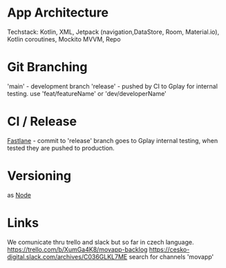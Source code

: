 # App Architecture
 Techstack: Kotlin, XML, Jetpack (navigation,DataStore, Room, Material.io), Kotlin coroutines, Mockito
 MVVM, Repo

# Git Branching
'main' - development branch
'release' - pushed by CI to Gplay for internal testing.
use 'feat/featureName' or 'dev/developerName'

# CI / Release
[Fastlane](https://fastlane.tools) - commit to 'release' branch goes to Gplay internal testing, when tested they are pushed to production.

# Versioning
as [Node](https://nodejs.dev/learn/semantic-versioning-using-npm)

# Links
We comunicate thru trello and slack but so far in czech language.
https://trello.com/b/XumGa4K8/movapp-backlog
https://cesko-digital.slack.com/archives/C036GLKL7ME search for channels 'movapp'
